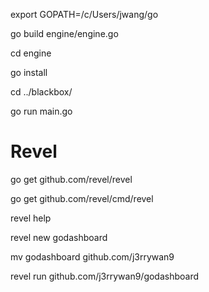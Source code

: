 export GOPATH=/c/Users/jwang/go

go build engine/engine.go

cd engine

go install

cd ../blackbox/

go run main.go

Revel
=====
go get github.com/revel/revel

go get github.com/revel/cmd/revel

revel help

revel new godashboard

mv godashboard github.com/j3rrywan9

revel run github.com/j3rrywan9/godashboard
